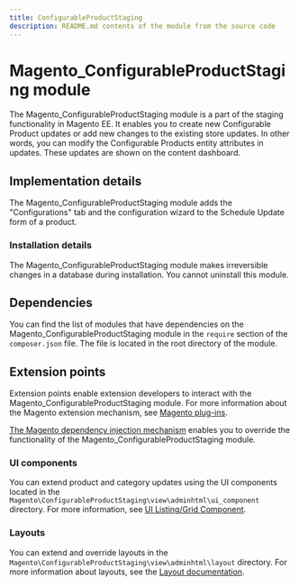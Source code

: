 ```yaml
---
title: ConfigurableProductStaging
description: README.md contents of the module from the source code
---
```


# Magento_ConfigurableProductStaging module

The Magento_ConfigurableProductStaging module is a part of the staging functionality in Magento EE. It enables you to create new Configurable Product updates or add new changes to the existing store updates. In other words, you can modify the Configurable Products entity attributes in updates. These updates are shown on the content dashboard.

## Implementation details

The Magento_ConfigurableProductStaging module adds the "Configurations" tab and the configuration wizard to the Schedule Update form of a product.

### Installation details

The Magento_ConfigurableProductStaging module makes irreversible changes in a database during installation. You cannot uninstall this module.

## Dependencies

You can find the list of modules that have dependencies on the Magento_ConfigurableProductStaging module in the `require` section of the `composer.json` file. The file is located in the root directory of the module.

## Extension points

Extension points enable extension developers to interact with the Magento_ConfigurableProductStaging module. For more information about the Magento extension mechanism, see [Magento plug-ins](https://developer.adobe.com/commerce/php/development/components/plugins/).

[The Magento dependency injection mechanism](https://developer.adobe.com/commerce/php/development/components/dependency-injection/) enables you to override the functionality of the Magento_ConfigurableProductStaging module.

### UI components

You can extend product and category updates using the UI components located in the `Magento\ConfigurableProductStaging\view\adminhtml\ui_component` directory. For more information, see [UI Listing/Grid Component](https://developer.adobe.com/commerce/frontend-core/ui-components/components/listing-grid/).

### Layouts

You can extend and override layouts in the `Magento\ConfigurableProductStaging\view\adminhtml\layout` directory.
For more information about layouts, see the [Layout documentation](https://developer.adobe.com/commerce/frontend-core/guide/layouts/).
